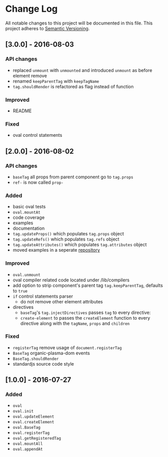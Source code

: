 # Change Log
All notable changes to this project will be documented in this file.
This project adheres to [Semantic Versioning](http://semver.org/).

## [3.0.0] - 2016-08-03

### API changes

- replaced `unmount` with `unmounted` and introduced `unmount` as before element remove
- renamed `keepParentTag` with `keepTagName`
- `tag.shouldRender` is refactored as flag instead of function

### Improved

- README

### Fixed
- oval control statements

## [2.0.0] - 2016-08-02

### API changes

- `baseTag` all props from parent component go to `tag.props`
- `ref-` is now called `prop-`

### Added

- basic oval tests
- `oval.mountAt`
- code coverage
- examples
- documentation
- `tag.updateProps()` which populates `tag.props` object
- `tag.updateRefs()` which populates `tag.refs` object
- `tag.updateAttributes()` which populates `tag.attributes` object
- moved examples in a seperate [repository](https://github.com/camplight/organic-oval-examples)

### Improved

- `oval.unmount`
- oval compiler related code located under /lib/compilers
- add option to strip component's parent tag `tag.keepParentTag`, defaults to `true`
- `if` control statements parser
  - do not remove other element attributes
- directives
  - `baseTag`'s `tag.injectDirectives` passes `tag` to every directive:
  - `create-element` to passes the `createElement` function to every directive along with the `tagName`, `props` and `children`

### Fixed

- `registerTag` remove usage of `document.registerTag`
- `BaseTag` organic-plasma-dom events
- `BaseTag.shouldRender`
- standardjs source code style


## [1.0.0] - 2016-07-27

### Added

- `oval`
- `oval.init`
- `oval.updateElement`
- `oval.createElement`
- `oval.BaseTag`
- `oval.registerTag`
- `oval.getRegisteredTag`
- `oval.mountAll`
- `oval.appendAt`
